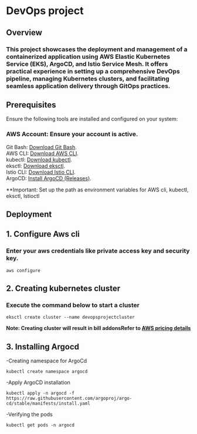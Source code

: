# DevOps project
## Overview
### This project showcases the deployment and management of a containerized application using AWS Elastic Kubernetes Service (EKS), ArgoCD, and Istio Service Mesh. It offers practical experience in setting up a comprehensive DevOps pipeline, managing Kubernetes clusters, and facilitating seamless application delivery through GitOps practices.

## Prerequisites

Ensure the following tools are installed and configured on your system:

### AWS Account: Ensure your account is active.  
Git Bash: [Download Git Bash](https://git-scm.com/downloads).  
AWS CLI: [Download AWS CLI](https://docs.aws.amazon.com/cli/latest/userguide/getting-started-install.html).  
kubectl: [Download kubectl](https://kubernetes.io/docs/tasks/tools/).  
eksctl: [Download eksctl](https://eksctl.io/installation/).  
Istio CLI: [Download Istio CLI](https://eksctl.io/installation/).  
ArgoCD: [Install ArgoCD (Releases)](https://eksctl.io/installation/).  

**Important: Set up the path as environment variables for AWS cli, kubectl, eksctl, Istioctl

## Deployment

## 1. Configure Aws cli
### Enter your aws credentials like private access key and security key.
```
aws configure
```
## 2. Creating kubernetes cluster
### Execute the command below to start a cluster

```
eksctl create cluster --name devopsprojectcluster
```
**Note: Creating cluster will result in bill addonsRefer to [AWS pricing details](https://aws.amazon.com/pricing/)**

## 3. Installing Argocd
-Creating namespace for ArgoCd
```
kubectl create namespace argocd
```
-Apply ArgoCD installation
```
kubectl apply -n argocd -f https://raw.githubusercontent.com/argoproj/argo-cd/stable/manifests/install.yaml
```
-Verifying the pods
```
kubectl get pods -n argocd
```
